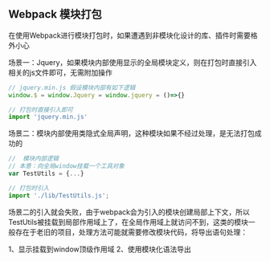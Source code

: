 ## Webpack 模块打包

在使用Webpack进行模块打包时，如果遭遇到非模块化设计的库、插件时需要格外小心

场景一：Jquery，如果模块内部使用显示的全局模块定义，则在打包时直接引入相关的js文件即可，无需附加操作

```javascript
// jquery.min.js 假设模块内部有如下逻辑
window.$ = window.Jquery = window.jquery = ()=>{}

// 打包时直接引入即可
import 'jquery.min.js'
```

场景二：模块内部使用类隐式全局声明，这种模块如果不经过处理，是无法打包成功的

```javascript
//  模块内部逻辑
// 本意：向全局window挂载一个工具对象
var TestUtils = {...}

// 打包时引入
import './lib/TestUtils.js';
```

场景二的引入就会失败，由于webpack会为引入的模块创建局部上下文，所以TestUtils被挂载到局部作用域上了，在全局作用域上就访问不到，这类的模块一般存在于老旧的项目，处理方法可能就需要修改模块代码，将导出语句处理：

1、显示挂载到window顶级作用域
2、使用模块化语法导出